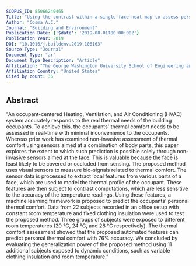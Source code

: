 ```yaml
---
SCOPUS_ID: 85066240465
Title: "Using the contrast within a single face heat map to assess personal thermal comfort"
Author: "Cosma A.C."
Journal: "Building and Environment"
Publication Date: {'$date': '2019-08-01T00:00:00Z'}
Publication Year: 2019
DOI: "10.1016/j.buildenv.2019.106163"
Source Type: "Journal"
Document Type: "ar"
Document Type Description: "Article"
Affiliation: "The George Washington University School of Engineering and Applied Science"
Affiliation Country: "United States"
Cited by count: 36
---
```


## Abstract
"An occupant-centered Heating, Ventilation, and Air Conditioning (HVAC) system accurately responds to the real thermal needs of the building occupants. To achieve this, the occupants' thermal comfort needs to be assessed in real-time with minimal inconvenience to the occupants. Whereas prior work has examined non-invasive assessment of thermal comfort using sensors aimed at a combination of body parts, this paper explores the extent to which such prediction is possible solely through non-invasive sensors aimed at the face. This is valuable because the face is least likely to be covered or occluded from sensing. The proposed method uses visual sensors to measure bio-signals related to thermal comfort. The sensor data is processed to extract local features from various parts of a face, which are used to model the thermal profile of the occupant. These features are then subject to contrast computations, which are less sensitive to the accuracy of the temperature readings. Using these features, a machine learning framework is proposed to predict the occupants’ personal thermal comfort. Data from 22 subjects recorded in an office setup with constant room temperature and fixed clothing insulation were used to test the proposed method. Three groups of subjects were exposed to different room temperatures (20 °C, 24 °C, and 28 °C respectively). The thermal comfort assessment showed that the proposed automated features can predict personal thermal comfort with 76% accuracy. We concluded by evaluating the generalization power of the proposed method using 11 additional subjects exposed to dynamic conditions, such as variable clothing insulation and room temperature."
